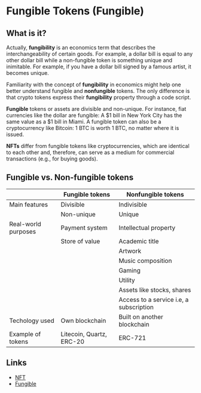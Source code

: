 # Fungible Tokens (Fungible)

## What is it? 

Actually, **fungibility** is an economics term that describes the interchangeability of certain goods. For example, a dollar bill is equal to any other dollar bill while a non-fungible token is something unique and inimitable. For example, if you have a dollar bill signed by a famous artist, it becomes unique.

Familiarity with the concept of **fungibility** in economics might help one better understand fungible and **nonfungible** tokens. The only difference is that crypto tokens express their **fungibility** property through a code script.

**Fungible** tokens or assets are divisible and non-unique. For instance, fiat currencies like the dollar are fungible: A $1 bill in New York City has the same value as a $1 bill in Miami. A fungible token can also be a cryptocurrency like Bitcoin: 1 BTC is worth 1 BTC, no matter where it is issued. 

**NFTs** differ from fungible tokens like cryptocurrencies, which are identical to each other and, therefore, can serve as a medium for commercial transactions (e.g., for buying goods).

## Fungible vs. Non-fungible tokens

|| Fungible tokens | Nonfungible tokens |
|--|--|--|
| Main features | Divisible | Indivisible |
|| Non-unique| Unique|
| Real-world purposes | Payment system| Intellectual property |
||Store of value | Academic title |
||| Artwork |
||| Music composition |
||| Gaming |
||| Utility |
||| Assets like stocks, shares |
||| Access to a service i.e, a subscription |
| Techology used | Own blockchain | Built on another blockchain |
| Example of tokens | Litecoin, Quartz, ERC-20 | ERC-721 |


## Links
- [NFT](/about/types/nft)
- [Fungible](/about/types/rft)